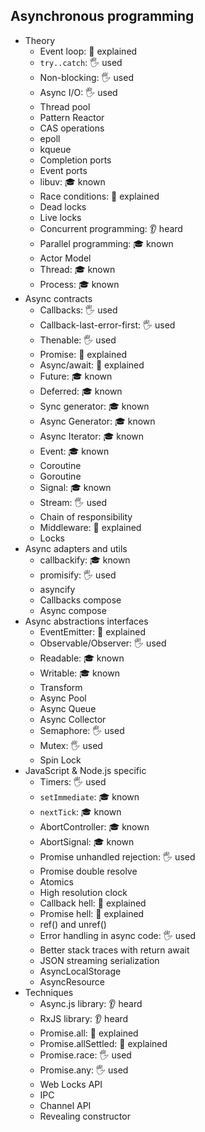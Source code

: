 ## Asynchronous programming

- Theory
  - Event loop: 🙋 explained
  - `try..catch`: 🖐️ used
  - Non-blocking: 🖐️ used
  - Async I/O: 🖐️ used
  - Thread pool
  - Pattern Reactor
  - CAS operations
  - epoll
  - kqueue
  - Completion ports
  - Event ports
  - libuv: 🎓 known
  - Race conditions: 🙋 explained
  - Dead locks
  - Live locks
  - Concurrent programming: 👂 heard
  - Parallel programming: 🎓 known
  - Actor Model
  - Thread: 🎓 known
  - Process: 🎓 known
- Async contracts
  - Callbacks: 🖐️ used
  - Callback-last-error-first: 🖐️ used
  - Thenable: 🖐️ used
  - Promise: 🙋 explained
  - Async/await: 🙋 explained
  - Future: 🎓 known
  - Deferred: 🎓 known
  - Sync generator: 🎓 known
  - Async Generator: 🎓 known
  - Async Iterator: 🎓 known
  - Event: 🎓 known
  - Coroutine
  - Goroutine
  - Signal: 🎓 known
  - Stream: 🖐️ used
  - Chain of responsibility
  - Middleware: 🙋 explained
  - Locks
- Async adapters and utils
  - callbackify: 🎓 known
  - promisify: 🖐️ used
  - asyncify
  - Callbacks compose
  - Async compose
- Async abstractions interfaces
  - EventEmitter: 🙋 explained
  - Observable/Observer: 🖐️ used
  - Readable: 🎓 known
  - Writable: 🎓 known
  - Transform
  - Async Pool
  - Async Queue
  - Async Collector
  - Semaphore: 🖐️ used
  - Mutex: 🖐️ used
  - Spin Lock
- JavaScript & Node.js specific
  - Timers: 🖐️ used
  - `setImmediate`: 🎓 known
  - `nextTick`: 🎓 known
  - AbortController: 🎓 known
  - AbortSignal: 🎓 known
  - Promise unhandled rejection: 🖐️ used
  - Promise double resolve
  - Atomics
  - High resolution clock
  - Callback hell: 🙋 explained
  - Promise hell: 🙋 explained
  - ref() and unref()
  - Error handling in async code: 🖐️ used
  - Better stack traces with return await
  - JSON streaming serialization
  - AsyncLocalStorage
  - AsyncResource
- Techniques
  - Async.js library: 👂 heard
  - RxJS library: 👂 heard
  - Promise.all: 🙋 explained
  - Promise.allSettled: 🙋 explained
  - Promise.race: 🖐️ used
  - Promise.any: 🖐️ used
  - Web Locks API
  - IPC
  - Channel API
  - Revealing constructor
